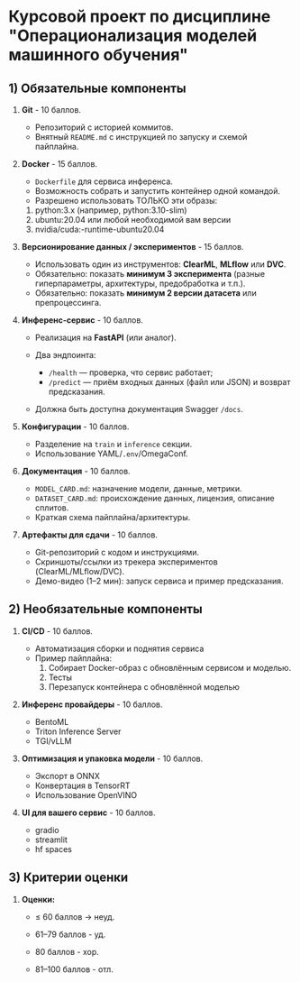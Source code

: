 
# Курсовой проект по дисциплине "Операционализация моделей машинного обучения"

## 1) Обязательные компоненты

1. **Git** - 10 баллов.

   * Репозиторий с историей коммитов.
   * Внятный `README.md` с инструкцией по запуску и схемой пайплайна.

2. **Docker** - 15 баллов.

   * `Dockerfile` для сервиса инференса.
   * Возможность собрать и запустить контейнер одной командой.
   * Разрешено использовать ТОЛЬКО эти образы:
    1) python:3.x (например, python:3.10-slim)
    2) ubuntu:20.04 или любой необходимой вам версии
    3) nvidia/cuda:<version>-runtime-ubuntu20.04

3. **Версионирование данных / экспериментов** - 15 баллов.

   * Использовать один из инструментов: **ClearML**, **MLflow** или **DVC**.
   * Обязательно: показать **минимум 3 эксперимента** (разные гиперпараметры, архитектуры, предобработка и т.п.).
   * Обязательно: показать **минимум 2 версии датасета** или препроцессинга.

4. **Инференс-сервис** - 10 баллов.

   * Реализация на **FastAPI** (или аналог).
   * Два эндпоинта:

     * `/health` — проверка, что сервис работает;
     * `/predict` — приём входных данных (файл или JSON) и возврат предсказания.
   * Должна быть доступна документация Swagger `/docs`.

5. **Конфигурации** - 10 баллов.

   * Разделение на `train` и `inference` секции.
   * Использование YAML/`.env`/OmegaConf.

6. **Документация** - 10 баллов.

   * `MODEL_CARD.md`: назначение модели, данные, метрики.
   * `DATASET_CARD.md`: происхождение данных, лицензия, описание сплитов.
   * Краткая схема пайплайна/архитектуры.

7. **Артефакты для сдачи** - 10 баллов.

   * Git-репозиторий с кодом и инструкциями.
   * Скриншоты/ссылки из трекера экспериментов (ClearML/MLflow/DVC).
   * Демо-видео (1–2 мин): запуск сервиса и пример предсказания.

## 2) Необязательные компоненты

1. **CI/CD** - 10 баллов.
    * Автоматизация сборки и поднятия сервиса
    * Пример пайплайна:
        1) Собирает Docker-образ с обновлённым сервисом и моделью.
        2) Тесты
        3) Перезапуск контейнера с обновлённой моделью

2. **Инференс провайдеры** - 10 баллов.
    * BentoML
    * Triton Inference Server
    * TGI/vLLM
    
3. **Оптимизация и упаковка модели** - 10 баллов.
    * Экспорт в ONNX
    * Конвертация в TensorRT
    * Использование OpenVINO

4. **UI для вашего сервис** - 10 баллов.
    * gradio
    * streamlit
    * hf spaces

## 3) Критерии оценки

1. **Оценки:**

    * ≤ 60 баллов → неуд.

    * 61–79 баллов - уд.

    * 80 баллов - хор.

    * 81–100 баллов - отл.